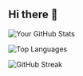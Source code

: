 ## Hi there 👋

<!--
**hav142/hav142** is a ✨ _special_ ✨ repository because its `README.md` (this file) appears on your GitHub profile.

Here are some ideas to get you started:

- 🔭 I’m currently working on ...
- 🌱 I’m currently learning ...
- 👯 I’m looking to collaborate on ...
- 🤔 I’m looking for help with ...
- 💬 Ask me about ...
- 📫 How to reach me: ...
- 😄 Pronouns: ...
- ⚡ Fun fact: ...
-->

![Your GitHub Stats](https://github-readme-stats.vercel.app/api?username=hav142&show_icons=true&theme=tokyonight)

![Top Languages](https://github-readme-stats.vercel.app/api/top-langs/?username=hav142&layout=compact&theme=tokyonight)

![GitHub Streak](https://streak-stats.demolab.com/?user=hav142&theme=tokyonight)
